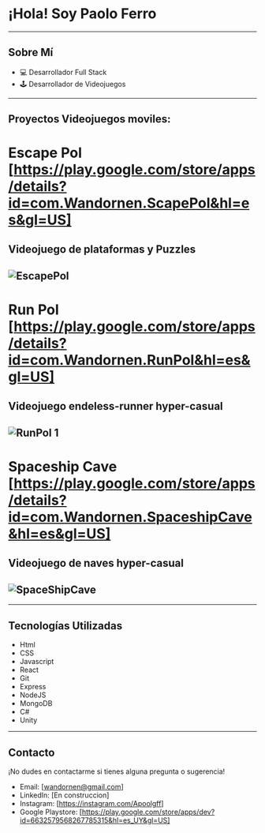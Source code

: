 # ¡Hola! Soy Paolo Ferro

---

## Sobre Mí

- 💻 Desarrollador Full Stack
- 🕹️ Desarrollador de Videojuegos

---

## Proyectos Videojuegos moviles:

# Escape Pol [https://play.google.com/store/apps/details?id=com.Wandornen.ScapePol&hl=es&gl=US]
## Videojuego de plataformas y Puzzles

![EscapePol](https://github.com/Apoolgff/Apoolgff/assets/132407456/acb914a0-1a64-4489-8bf7-8f9cc4d322dd)
---

# Run Pol [https://play.google.com/store/apps/details?id=com.Wandornen.RunPol&hl=es&gl=US]
## Videojuego endeless-runner hyper-casual

![RunPol 1](https://github.com/Apoolgff/Apoolgff/assets/132407456/dcfafa5d-3a07-4aa3-a03b-6a470e5d2fae)
---

# Spaceship Cave [https://play.google.com/store/apps/details?id=com.Wandornen.SpaceshipCave&hl=es&gl=US]
## Videojuego de naves hyper-casual

![SpaceShipCave](https://github.com/Apoolgff/Apoolgff/assets/132407456/52f5e1cc-456b-47ab-b675-d7454dd9828b)
---

---

## Tecnologías Utilizadas

- Html
- CSS
- Javascript
- React
- Git
- Express
- NodeJS
- MongoDB
- C#
- Unity

---

## Contacto

¡No dudes en contactarme si tienes alguna pregunta o sugerencia!

- Email: [wandornen@gmail.com]
- LinkedIn: [En construccion]
- Instagram: [https://instagram.com/Apoolgff]
- Google Playstore: [https://play.google.com/store/apps/dev?id=6632579568267785315&hl=es_UY&gl=US]

